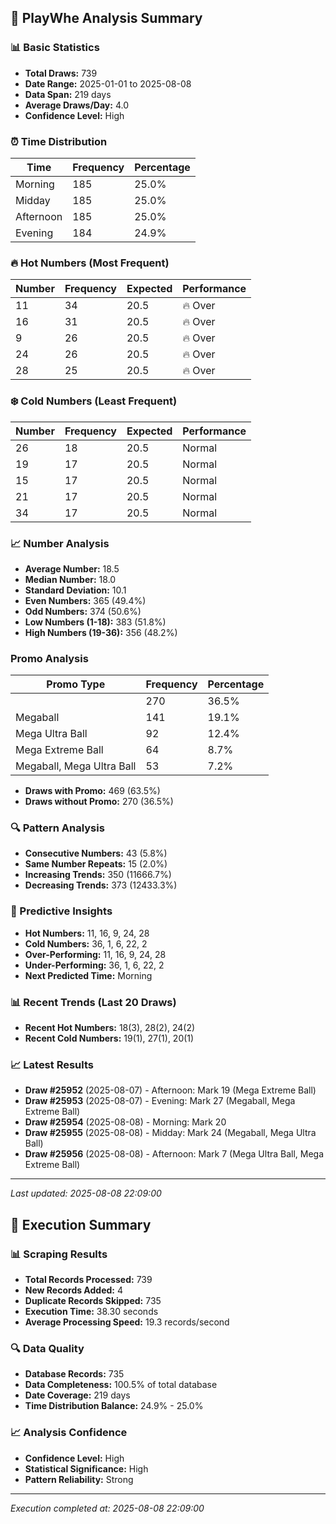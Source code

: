 
## 🎯 PlayWhe Analysis Summary

### 📊 Basic Statistics
- **Total Draws:** 739
- **Date Range:** 2025-01-01 to 2025-08-08
- **Data Span:** 219 days
- **Average Draws/Day:** 4.0
- **Confidence Level:** High

### ⏰ Time Distribution
| Time | Frequency | Percentage |
|------|-----------|------------|
| Morning | 185 | 25.0% |
| Midday | 185 | 25.0% |
| Afternoon | 185 | 25.0% |
| Evening | 184 | 24.9% |

### 🔥 Hot Numbers (Most Frequent)
| Number | Frequency | Expected | Performance |
|--------|-----------|----------|-------------|
| 11 | 34 | 20.5 | 🔥 Over |
| 16 | 31 | 20.5 | 🔥 Over |
| 9 | 26 | 20.5 | 🔥 Over |
| 24 | 26 | 20.5 | 🔥 Over |
| 28 | 25 | 20.5 | 🔥 Over |

### ❄️ Cold Numbers (Least Frequent)
| Number | Frequency | Expected | Performance |
|--------|-----------|----------|-------------|
| 26 | 18 | 20.5 | Normal |
| 19 | 17 | 20.5 | Normal |
| 15 | 17 | 20.5 | Normal |
| 21 | 17 | 20.5 | Normal |
| 34 | 17 | 20.5 | Normal |

### 📈 Number Analysis
- **Average Number:** 18.5
- **Median Number:** 18.0
- **Standard Deviation:** 10.1
- **Even Numbers:** 365 (49.4%)
- **Odd Numbers:** 374 (50.6%)
- **Low Numbers (1-18):** 383 (51.8%)
- **High Numbers (19-36):** 356 (48.2%)

###  Promo Analysis
| Promo Type | Frequency | Percentage |
|------------|-----------|------------|
|  | 270 | 36.5% |
| Megaball | 141 | 19.1% |
| Mega Ultra Ball | 92 | 12.4% |
| Mega Extreme Ball | 64 | 8.7% |
| Megaball, Mega Ultra Ball | 53 | 7.2% |
- **Draws with Promo:** 469 (63.5%)
- **Draws without Promo:** 270 (36.5%)

### 🔍 Pattern Analysis
- **Consecutive Numbers:** 43 (5.8%)
- **Same Number Repeats:** 15 (2.0%)
- **Increasing Trends:** 350 (11666.7%)
- **Decreasing Trends:** 373 (12433.3%)

### 🔮 Predictive Insights
- **Hot Numbers:** 11, 16, 9, 24, 28
- **Cold Numbers:** 36, 1, 6, 22, 2
- **Over-Performing:** 11, 16, 9, 24, 28
- **Under-Performing:** 36, 1, 6, 22, 2
- **Next Predicted Time:** Morning

### 📊 Recent Trends (Last 20 Draws)
- **Recent Hot Numbers:** 18(3), 28(2), 24(2)
- **Recent Cold Numbers:** 19(1), 27(1), 20(1)

### 📈 Latest Results
- **Draw #25952** (2025-08-07) - Afternoon: Mark 19 (Mega Extreme Ball)
- **Draw #25953** (2025-08-07) - Evening: Mark 27 (Megaball, Mega Extreme Ball)
- **Draw #25954** (2025-08-08) - Morning: Mark 20 
- **Draw #25955** (2025-08-08) - Midday: Mark 24 (Megaball, Mega Ultra Ball)
- **Draw #25956** (2025-08-08) - Afternoon: Mark 7 (Mega Ultra Ball, Mega Extreme Ball)

---
*Last updated: 2025-08-08 22:09:00*

## 🚀 Execution Summary

### 📊 Scraping Results
- **Total Records Processed:** 739
- **New Records Added:** 4
- **Duplicate Records Skipped:** 735
- **Execution Time:** 38.30 seconds
- **Average Processing Speed:** 19.3 records/second

### 🔍 Data Quality
- **Database Records:** 735
- **Data Completeness:** 100.5% of total database
- **Date Coverage:** 219 days
- **Time Distribution Balance:** 24.9% - 25.0%

### 📈 Analysis Confidence
- **Confidence Level:** High
- **Statistical Significance:** High
- **Pattern Reliability:** Strong

---
*Execution completed at: 2025-08-08 22:09:00*
